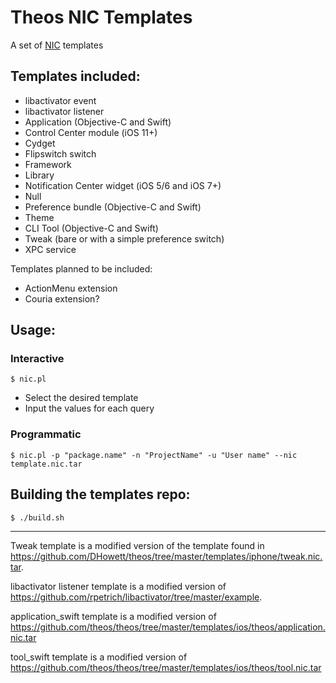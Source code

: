 # Theos NIC Templates

A set of [NIC](https://theos.dev/docs/nic) templates

## Templates included:

- libactivator event
- libactivator listener
- Application (Objective-C and Swift)
- Control Center module (iOS 11+)
- Cydget
- Flipswitch switch
- Framework
- Library
- Notification Center widget (iOS 5/6 and iOS 7+)
- Null
- Preference bundle (Objective-C and Swift)
- Theme
- CLI Tool (Objective-C and Swift)
- Tweak (bare or with a simple preference switch)
- XPC service


Templates planned to be included:

- ActionMenu extension
- Couria extension?

## Usage:

### Interactive

	$ nic.pl

- Select the desired template
- Input the values for each query

### Programmatic

	$ nic.pl -p "package.name" -n "ProjectName" -u "User name" --nic template.nic.tar

## Building the templates repo:

	$ ./build.sh

---

Tweak template is a modified version of the template found in https://github.com/DHowett/theos/tree/master/templates/iphone/tweak.nic.tar.

libactivator listener template is a modified version of https://github.com/rpetrich/libactivator/tree/master/example.

application_swift template is a modified version of https://github.com/theos/theos/tree/master/templates/ios/theos/application.nic.tar

tool_swift template is a modified version of https://github.com/theos/theos/tree/master/templates/ios/theos/tool.nic.tar
